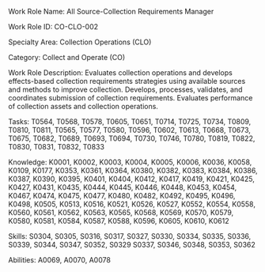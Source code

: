 Work Role Name: All Source-Collection Requirements Manager

Work Role ID: CO-CLO-002

Specialty Area: Collection Operations (CLO)

Category: Collect and Operate (CO)

Work Role Description: Evaluates collection operations and develops effects-based collection requirements strategies using available sources and methods to improve collection. Develops, processes, validates, and coordinates submission of collection requirements. Evaluates performance of collection assets and collection operations.

Tasks: T0564, T0568, T0578, T0605, T0651, T0714, T0725, T0734, T0809, T0810, T0811, T0565, T0577, T0580, T0596, T0602, T0613, T0668, T0673, T0675, T0682, T0689, T0693, T0694, T0730, T0746, T0780, T0819, T0822, T0830, T0831, T0832, T0833

Knowledge: K0001, K0002, K0003, K0004, K0005, K0006, K0036, K0058, K0109, K0177, K0353, K0361, K0364, K0380, K0382, K0383, K0384, K0386, K0387, K0390, K0395, K0401, K0404, K0412, K0417, K0419, K0421, K0425, K0427, K0431, K0435, K0444, K0445, K0446, K0448, K0453, K0454, K0467, K0474, K0475, K0477, K0480, K0482, K0492, K0495, K0496, K0498, K0505, K0513, K0516, K0521, K0526, K0527, K0552, K0554, K0558, K0560, K0561, K0562, K0563, K0565, K0568, K0569, K0570, K0579, K0580, K0581, K0584, K0587, K0588, K0596, K0605, K0610, K0612

Skills: S0304, S0305, S0316, S0317, S0327, S0330, S0334, S0335, S0336, S0339, S0344, S0347, S0352, S0329 S0337, S0346, S0348, S0353, S0362

Abilities: A0069, A0070, A0078
